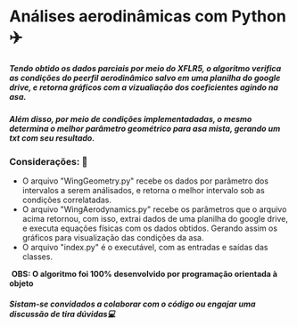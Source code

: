 # Análises aerodinâmicas com Python :airplane:

##### Tendo obtido os dados parciais por meio do XFLR5, o algoritmo verifica as condições do peerfil aerodinâmico salvo em uma planilha do google drive, e retorna gráficos com a vizualiação dos coeficientes agindo na asa. 

##### Além disso,  por meio de condições implementadadas, o mesmo determina o melhor parâmetro geométrico para asa mista, gerando um txt com seu resultado.



### Considerações: :jack_o_lantern: 

- O arquivo "WingGeometry.py" recebe os dados por parâmetro dos intervalos a serem análisados, e retorna o melhor intervalo sob as condições correlatadas.
- O arquivo "WingAerodynamics.py" recebe os parâmetros que o arquivo acima retornou, com isso, extrai dados de uma planilha do google drive, e executa equações físicas com os dados obtidos. Gerando assim os gráficos para visualização das condições da asa.
- O arquivo "index.py" é o executável, com as entradas e saídas das classes.

​	**OBS: O algoritmo foi 100% desenvolvido por programação orientada à objeto**

##### Sistam-se convidados a colaborar com o código ou engajar uma discussão de tira dúvidas:computer:

